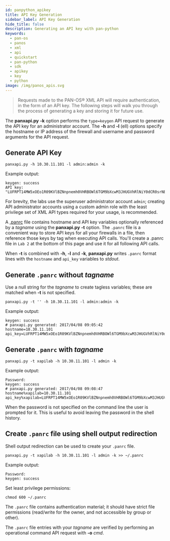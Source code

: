 ```yaml
---
id: panpython_apikey
title: API Key Generation
sidebar_label: API Key Generation
hide_title: false
description: Generating an API key with pan-python
keywords:
  - pan-os
  - panos
  - xml
  - api
  - quickstart
  - pan-python
  - sdk
  - apikey
  - key
  - python
image: /img/panos_apis.svg
---
```


> Requests made to the PAN-OS® XML API will require authentication, in the form of an API key. The following steps will walk you through the process of generating a key and storing it for future use.

The **panxapi.py** **-k** option performs the `type=keygen` API request
to generate the API key for an administrator account. The **-h** and
**-l** (ell) options specify the hostname or IP address of the firewall
and username and password arguments for the API request.

## Generate API Key

    panxapi.py -h 10.30.11.101 -l admin:admin -k

Example output:

    keygen: success
    API key:  "LUFRPT14MW5xOEo1R09KVlBZNnpnemh0VHRBOWl6TGM9bXcwM3JHUGVhRlNiY0dCR0srNERUQT09"

For brevity, the labs use the superuser administrator account `admin`;
creating API administrator accounts using a custom admin role with the
least privilege set of XML API types required for your usage, is
recommended.

A [.panrc](https://github.com/kevinsteves/pan-python/blob/master/doc/panrc.rst)
file contains hostname and API key variables optionally referenced by a
_tagname_ using the **panxapi.py** **-t** option. The `.panrc` file is a convenient way to store
API keys for all your firewalls in a file, then reference those keys by
tag when executing API calls. You'll create a .panrc file in `Lab 2` at
the bottom of this page and use it for all following API calls.

When **-t** is combined with **-h**, **-l** and **-k**, **panxapi.py**
writes `.panrc` format lines with the `hostname` and `api_key` variables
to _stdout_.

## Generate `.panrc` without _tagname_

Use a null string for the _tagname_ to create tagless variables; these
are matched when **-t** is not specified.

    panxapi.py -t '' -h 10.30.11.101 -l admin:admin -k

Example output:

    keygen: success
    # panxapi.py generated: 2017/04/08 09:05:42
    hostname=10.30.11.101
    api_key=LUFRPT14MW5xOEo1R09KVlBZNnpnemh0VHRBOWl6TGM9bXcwM3JHUGVhRlNiY0dCR0srNERUQT09

## Generate `.panrc` with _tagname_

    panxapi.py -t xapilab -h 10.30.11.101 -l admin -k

Example output:

    Password:
    keygen: success
    # panxapi.py generated: 2017/04/08 09:08:47
    hostname%xapilab=10.30.11.101
    api_key%xapilab=LUFRPT14MW5xOEo1R09KVlBZNnpnemh0VHRBOWl6TGM9bXcwM3JHUGVhRlNiY0dCR0srNERUQT09

When the password is not specified on the command line the user is
prompted for it. This is useful to avoid leaving the password in the
shell history.

## Create `.panrc` file using shell output redirection

Shell output redirection can be used to create your `.panrc` file.

    panxapi.py -t xapilab -h 10.30.11.101 -l admin -k >> ~/.panrc

Example output:

    Password:
    keygen: success

Set least privilege permissions:

    chmod 600 ~/.panrc

The `.panrc` file contains authentication material; it should have
strict file permissions (read/write for the owner, and not accessible by
group or other).

The `.panrc` file entries with your _tagname_ are verified by performing
an operational command API request with **-o** _cmd_.
